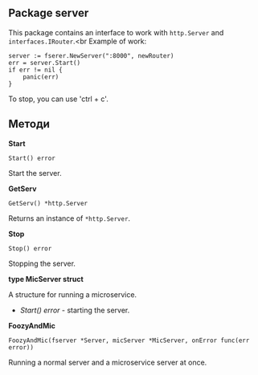 ## Package server
This package contains an interface to work with ``http.Server`` and ``interfaces.IRouter``.<br
Example of work:
```
server := fserer.NewServer(":8000", newRouter)
err = server.Start()
if err != nil {
    panic(err)
}
```
To stop, you can use 'ctrl + c'.

## Методи
__Start__
```
Start() error
```
Start the server.

__GetServ__
```
GetServ() *http.Server
```
Returns an instance of ``*http.Server``.

__Stop__
```
Stop() error
```
Stopping the server.

__type MicServer struct__

A structure for running a microservice.

* _Start() error_ - starting the server.

__FoozyAndMic__
```
FoozyAndMic(fserver *Server, micServer *MicServer, onError func(err error))
```
Running a normal server and a microservice server at once.